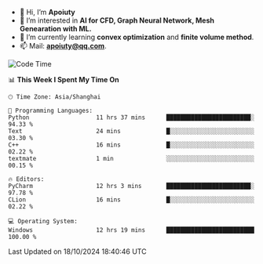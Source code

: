 - 👋 Hi, I’m **Apoiuty**
- 👀 I’m interested in **AI for CFD, Graph Neural Network, Mesh Genearation with ML.**
- 🌱 I’m currently learning **convex optimization** and **finite volume method**.
- 📫 Mail: **apoiuty@qq.com**.


<!--START_SECTION:waka-->
![Code Time](http://img.shields.io/badge/Code%20Time-1%2C306%20hrs%2038%20mins-blue)

📊 **This Week I Spent My Time On** 

```text
🕑︎ Time Zone: Asia/Shanghai

💬 Programming Languages: 
Python                   11 hrs 37 mins      ████████████████████████░   94.33 % 
Text                     24 mins             █░░░░░░░░░░░░░░░░░░░░░░░░   03.30 % 
C++                      16 mins             █░░░░░░░░░░░░░░░░░░░░░░░░   02.22 % 
textmate                 1 min               ░░░░░░░░░░░░░░░░░░░░░░░░░   00.15 % 

🔥 Editors: 
PyCharm                  12 hrs 3 mins       ████████████████████████░   97.78 % 
CLion                    16 mins             █░░░░░░░░░░░░░░░░░░░░░░░░   02.22 % 

💻 Operating System: 
Windows                  12 hrs 19 mins      █████████████████████████   100.00 % 
```


 Last Updated on 18/10/2024 18:40:46 UTC
<!--END_SECTION:waka-->



<!---
Apoiuty/Apoiuty is a ✨ special ✨ repository because its `README.md` (this file) appears on your GitHub profile.
You can click the Preview link to take a look at your changes.
--->
